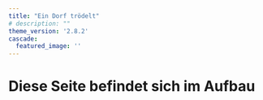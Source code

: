 ```yaml
---
title: "Ein Dorf trödelt"
# description: ""
theme_version: '2.8.2'
cascade:
  featured_image: ''
---
```


# Diese Seite befindet sich im Aufbau
